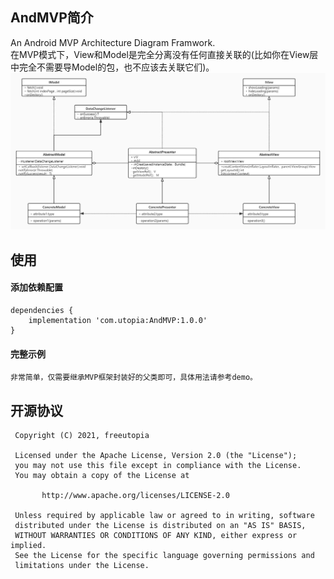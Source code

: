 ## AndMVP简介
An Android MVP Architecture Diagram Framwork.      
在MVP模式下，View和Model是完全分离没有任何直接关联的(比如你在View层中完全不需要导Model的包，也不应该去关联它们)。
![avatar](https://github.com/freeutopia/AndMVP/blob/main/art/uml.jpg)

## 使用 

#### 添加依赖配置  
  
```
dependencies {
    implementation 'com.utopia:AndMVP:1.0.0'
}
```  

#### 完整示例
```
非常简单，仅需要继承MVP框架封装好的父类即可，具体用法请参考demo。
```  

## 开源协议
```
 Copyright (C) 2021, freeutopia
 
 Licensed under the Apache License, Version 2.0 (the "License");
 you may not use this file except in compliance with the License.
 You may obtain a copy of the License at

       http://www.apache.org/licenses/LICENSE-2.0

 Unless required by applicable law or agreed to in writing, software
 distributed under the License is distributed on an "AS IS" BASIS,
 WITHOUT WARRANTIES OR CONDITIONS OF ANY KIND, either express or implied.
 See the License for the specific language governing permissions and
 limitations under the License.
 ```
